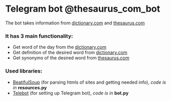 # Telegram bot @thesaurus_com_bot
The bot takes information from [dictionary.com](https://www.dictionary.com) and [thesaurus.com](https://www.thesaurus.com) 
### It has 3 main functionality:
- Get word of the day from the [dictionary.com](https://www.dictionary.com)
- Get definition of the desired word from [dictionary.com](https://www.dictionary.com)
- Get synonyms of the desired word from [thesaurus.com](https://www.thesaurus.com) 

### Used  libraries:
- [BeatifulSoup](https://www.crummy.com/software/BeautifulSoup/bs4/doc/) (for parsing htmls of sites and getting needed info), *code is in* **resources.py**
- [Telebot](https://github.com/eternnoir/pyTelegramBotAPI) (for setting up Telegram bot), *code is in* **bot.py**
